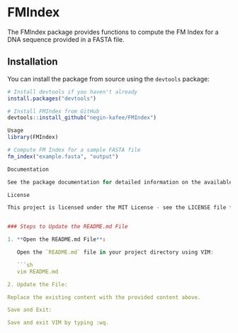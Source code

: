 # FMIndex

The FMIndex package provides functions to compute the FM Index for a DNA sequence provided in a FASTA file.

## Installation

You can install the package from source using the `devtools` package:

```r
# Install devtools if you haven't already
install.packages("devtools")

# Install FMIndex from GitHub
devtools::install_github("negin-kafee/FMIndex")

Usage
library(FMIndex)

# Compute FM Index for a sample FASTA file
fm_index("example.fasta", "output")

Documentation

See the package documentation for detailed information on the available functions and their usage.

License

This project is licensed under the MIT License - see the LICENSE file for details.


### Steps to Update the README.md File

1. **Open the README.md File**:

   Open the `README.md` file in your project directory using VIM:

   ```sh
   vim README.md

2. Update the File:

Replace the existing content with the provided content above.

Save and Exit:

Save and exit VIM by typing :wq.
